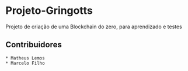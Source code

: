 # Projeto-Gringotts

Projeto de criação de uma Blockchain do zero, para aprendizado e testes

## Contribuidores

	* Matheus Lemos
	* Marcelo Filho
